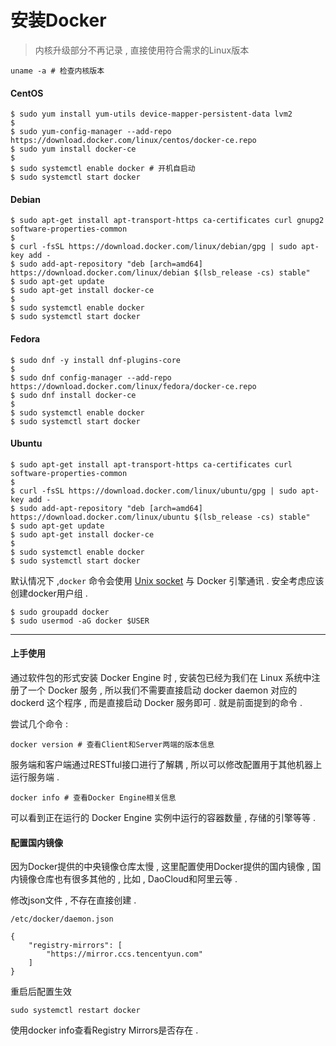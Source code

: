 # 安装Docker

> 内核升级部分不再记录 , 直接使用符合需求的Linux版本

```
uname -a # 检查内核版本
```

#### CentOS

```
$ sudo yum install yum-utils device-mapper-persistent-data lvm2
$
$ sudo yum-config-manager --add-repo https://download.docker.com/linux/centos/docker-ce.repo
$ sudo yum install docker-ce
$
$ sudo systemctl enable docker # 开机自启动
$ sudo systemctl start docker
```

#### Debian

```
$ sudo apt-get install apt-transport-https ca-certificates curl gnupg2 software-properties-common
$
$ curl -fsSL https://download.docker.com/linux/debian/gpg | sudo apt-key add -
$ sudo add-apt-repository "deb [arch=amd64] https://download.docker.com/linux/debian $(lsb_release -cs) stable"
$ sudo apt-get update
$ sudo apt-get install docker-ce
$
$ sudo systemctl enable docker
$ sudo systemctl start docker
```

#### Fedora

```
$ sudo dnf -y install dnf-plugins-core
$
$ sudo dnf config-manager --add-repo https://download.docker.com/linux/fedora/docker-ce.repo
$ sudo dnf install docker-ce
$
$ sudo systemctl enable docker
$ sudo systemctl start docker
```

#### Ubuntu

```
$ sudo apt-get install apt-transport-https ca-certificates curl software-properties-common
$
$ curl -fsSL https://download.docker.com/linux/ubuntu/gpg | sudo apt-key add -
$ sudo add-apt-repository "deb [arch=amd64] https://download.docker.com/linux/ubuntu $(lsb_release -cs) stable"
$ sudo apt-get update
$ sudo apt-get install docker-ce
$
$ sudo systemctl enable docker
$ sudo systemctl start docker
```

默认情况下 ,`docker` 命令会使用 [Unix socket](https://en.wikipedia.org/wiki/Unix_domain_socket) 与 Docker 引擎通讯 . 安全考虑应该创建docker用户组 .

```
$ sudo groupadd docker
$ sudo usermod -aG docker $USER
```

---

#### 上手使用

通过软件包的形式安装 Docker Engine 时 , 安装包已经为我们在 Linux 系统中注册了一个 Docker 服务 , 所以我们不需要直接启动 docker daemon 对应的 dockerd 这个程序 , 而是直接启动 Docker 服务即可 . 就是前面提到的命令 .

尝试几个命令 :

```
docker version # 查看Client和Server两端的版本信息
```

服务端和客户端通过RESTful接口进行了解耦 , 所以可以修改配置用于其他机器上运行服务端 .

```
docker info # 查看Docker Engine相关信息
```

可以看到正在运行的 Docker Engine 实例中运行的容器数量 , 存储的引擎等等 .

#### 配置国内镜像

因为Docker提供的中央镜像仓库太慢 , 这里配置使用Docker提供的国内镜像 , 国内镜像仓库也有很多其他的 , 比如 , DaoCloud和阿里云等 .

修改json文件 , 不存在直接创建 .

```
/etc/docker/daemon.json
```

```
{
    "registry-mirrors": [
        "https://mirror.ccs.tencentyun.com"
    ]
}
```

重启后配置生效

```
sudo systemctl restart docker
```

使用docker info查看Registry Mirrors是否存在 .

